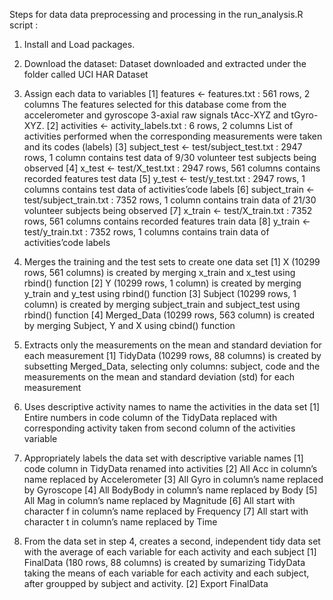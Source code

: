 Steps for data  data preprocessing and processing in the run_analysis.R script :

1.	Install and Load packages.

2.	Download the dataset: Dataset downloaded and extracted under the folder called UCI HAR Dataset

3.	Assign each data to variables
[1]	features <- features.txt : 561 rows, 2 columns
The features selected for this database come from the accelerometer and gyroscope 3-axial raw signals tAcc-XYZ and tGyro-XYZ.
[2]	activities <- activity_labels.txt : 6 rows, 2 columns
List of activities performed when the corresponding measurements were taken and its codes (labels)
[3]	subject_test <- test/subject_test.txt : 2947 rows, 1 column
contains test data of 9/30 volunteer test subjects being observed
[4]	x_test <- test/X_test.txt : 2947 rows, 561 columns
contains recorded features test data
[5]	y_test <- test/y_test.txt : 2947 rows, 1 columns
contains test data of activities’code labels
[6]	subject_train <- test/subject_train.txt : 7352 rows, 1 column
contains train data of 21/30 volunteer subjects being observed
[7]	x_train <- test/X_train.txt : 7352 rows, 561 columns
contains recorded features train data
[8]	y_train <- test/y_train.txt : 7352 rows, 1 columns
contains train data of activities’code labels

4.	Merges the training and the test sets to create one data set
[1]	X (10299 rows, 561 columns) is created by merging x_train and x_test using rbind() function
[2]	Y (10299 rows, 1 column) is created by merging y_train and y_test using rbind() function
[3]	Subject (10299 rows, 1 column) is created by merging subject_train and subject_test using rbind() function
[4]	Merged_Data (10299 rows, 563 column) is created by merging Subject, Y and X using cbind() function

5.	Extracts only the measurements on the mean and standard deviation for each measurement
[1]	TidyData (10299 rows, 88 columns) is created by subsetting Merged_Data, selecting only columns: subject, code and the measurements on the mean and standard deviation (std) for each measurement

6.	Uses descriptive activity names to name the activities in the data set
[1]	Entire numbers in code column of the TidyData replaced with corresponding activity taken from second column of the activities variable

7.	Appropriately labels the data set with descriptive variable names
[1]	code column in TidyData renamed into activities
[2]	All Acc in column’s name replaced by Accelerometer
[3]	All Gyro in column’s name replaced by Gyroscope
[4]	All BodyBody in column’s name replaced by Body
[5]	All Mag in column’s name replaced by Magnitude
[6]	All start with character f in column’s name replaced by Frequency
[7]	All start with character t in column’s name replaced by Time

8.	From the data set in step 4, creates a second, independent tidy data set with the average of each variable for each activity and each subject
[1]	FinalData (180 rows, 88 columns) is created by sumarizing TidyData taking the means of each variable for each activity and each subject, after groupped by subject and activity.
[2]	Export FinalData 
